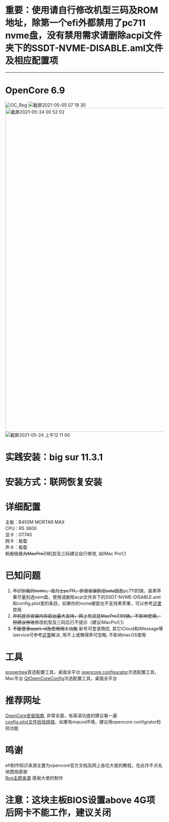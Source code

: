 # 重要：使用请自行修改机型三码及ROM地址，除第一个efi外都禁用了pc711 nvme盘，没有禁用需求请删除acpi文件夹下的SSDT-NVME-DISABLE.aml文件及相应配置项
***
# OpenCore 6.9  
![OC_Rog](https://user-images.githubusercontent.com/23228895/118050239-78ab2f00-b3b1-11eb-849c-84041f93d730.png)
![截屏2021-05-05 07 19 30](https://user-images.githubusercontent.com/23228895/117162608-82eb8d00-adf5-11eb-9d2e-eebbb6d2f0c4.png)
<img width="1027" alt="截屏2021-05-24 00 52 02" src="https://user-images.githubusercontent.com/23228895/119269620-342e5780-bc2b-11eb-9d51-740ac98e5c6b.png">
![截屏2021-05-24 上午12 11 00](https://user-images.githubusercontent.com/23228895/119269631-3abccf00-bc2b-11eb-94e7-9b49ceada1ec.png)


# 实践安装：big sur 11.3.1  
# 安装方式：联网恢复安装  
# 详细配置  
主板：B450M MORTAR MAX  
CPU：R5 3600  
显卡：GT740  
网卡：板载  
声卡：板载  
~~机型信息为MacPro7,1~~机型及三码建议自行修改, 如iMac Pro1,1
# 已知问题  
1. ~~不识别我的nvme，海力士pc711，折衷安装到旧sata固态~~pc711的锅，装黑苹果尽量别选oem盘，使用请删除acpi文件夹下的SSDT-NVME-DISABLE.aml和config.plist里的条目，如果你的nvme硬盘也不支持黑苹果，可以参考[这里](https://zhuanlan.zhihu.com/p/371775428)禁用 
2. ~~开机提示安装内存超出最大支持，网上有说是MacPro7,1的锅，不影响使用，但建议修改~~修改机型及三码后已不提示（建议iMacPro1,1）
3. ~~不能登录apple id及使用相关功能~~ 新号可登录商店, 其它iCloud和iMessage等iservice可参考[这里](https://dortania.github.io/OpenCore-Post-Install/universal/iservices.html)解决, 用不上或懒得弄可忽略, 不影响macOS使用

# 工具
[propertree](https://github.com/corpnewt/ProperTree)首选配置工具，桌面全平台
[opencore configurator](https://www.macwk.com/soft/opencore-configurator)次选配置工具，Mac平台
[QtOpenCoreConfig](https://github.com/ic005k/QtOpenCoreConfig)次选配置工具，桌面全平台

# 推荐网址  
[OpenCore安装指南](https://dortania.github.io/OpenCore-Install-Guide/prerequisites.html#prerequisites), 非常全面，有英语功底的建议看一遍  
[config.plist文件检验排错](https://opencore.slowgeek.com/)，如果有macos环境，建议用opencore configrator检验功能

# 鸣谢
efi制作知识来源主要为opencore官方文档及网上各位大佬的教程，在此作不点名地图炮感谢  
[Rog主题来源](http://bbs.pcbeta.com/forum.php?mod=viewthread&tid=1883324&highlight=%D6%F7%CC%E2) 感谢大佬的制作  

# 注意：这块主板BIOS设置above 4G项后网卡不能工作，建议关闭
